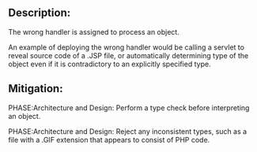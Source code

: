## Description:

The wrong handler is assigned to process an object.

An example of deploying the wrong handler would be calling a servlet to reveal source code of a .JSP file, or automatically determining type of the object even if it is contradictory to an explicitly specified type.

## Mitigation:


PHASE:Architecture and Design:
Perform a type check before interpreting an object.

PHASE:Architecture and Design:
Reject any inconsistent types, such as a file with a .GIF extension that appears to consist of PHP code.

